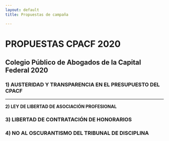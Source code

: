 ```yaml
---
layout: default
title: Propuestas de campaña

---
```

# PROPUESTAS CPACF 2020

## Colegio Público de Abogados de la Capital Federal 2020

### **1) AUSTERIDAD Y TRANSPARENCIA EN EL PRESUPUESTO DEL CPACF**

***

**2) LEY DE LIBERTAD DE ASOCIACIÓN PROFESIONAL**

### 3) LIBERTAD DE CONTRATACIÓN DE HONORARIOS

### 4) NO AL OSCURANTISMO DEL TRIBUNAL DE DISCIPLINA